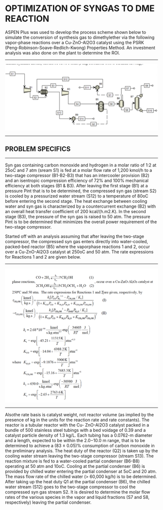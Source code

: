 # OPTIMIZATION OF SYNGAS TO DME REACTION

ASPEN Plus was used to develop the process scheme shown below to simulate the conversion of synthesis gas to dimethylether via the following vapor-phase reactions over a Cu-ZnO-Al2O3 catalyst using the PSRK (Peng-Robinson-Soave-Redlich-Kwong) Properties Method. An investment analysis was also done on the plant to determine the ROI.
- - -
![scheme](Screenshots/process_scheme.png)
- - -
## PROBLEM SPECIFICS
- - -

Syn gas containing carbon monoxide and hydrogen in a molar ratio of 1:2 at 25oC and 7 atm
(sream S1) is fed at a molar flow rate of 1,200 kmol/h to a two-stage compressor (B1-B2-B3) that has an intercooler provision (B2) and an isentropic compression efficiency of 72% and 100% mechanical efficiency at both stages (B1 & B3). After leaving the first stage (B1) at a pressure Pint that is to be determined, the compressed syn gas (stream S2) is cooled by a pressurized water stream (S12) to a temperature of 80oC before entering the second stage. The heat exchange between cooling water and syn gas is characterized by a countercurrent exchange (B2) with an overall heat transfer coefficient of 200 kcal/(h.m2.K). In the second stage (B3), the pressure of the syn gas is raised to 50 atm. The pressure Pint is to be determined that minimizes the overall power requirement of the two-stage compressor.

Started off with an analysis assuming that after leaving the two-stage compressor, the
compressed syn gas enters directly into water-cooled, packed-bed reactor (B5) where the vaporphase reactions 1 and 2, occur over a Cu-ZnO-Al2O3 catalyst at 250oC and 50 atm. The rate expressions for Reactions 1 and 2 are given below.
- - -
![params](Screenshots/params.png)
- - -
Alsothe rate basis is catalyst weight, not reactor volume (as implied by the presence of kg in
the units for the reaction rate and rate constants). The reactor is a tubular reactor with the Cu-
ZnO-Al2O3 catalyst packed in a bundle of 500 stainless steel tubings with a bed voidage of 0.39
and a catalyst particle density of 1.3 kg/L. Each tubing has a 0.0762-m diameter and a length,
expected to be within the 2.0−10.0 m range, that is to be determined to achieve a (83 ± 0.05)%
consumption of carbon monoxide in the preliminary analysis. The heat duty of the reactor (Q2)
is taken up by the cooling water stream leaving the two-stage compressor (stream S13).
The reaction mixture is fed to a water-cooled partial condenser (B6-B8) operating at 50 atm and
10oC. Cooling at the partial condenser (B6) is provided by chilled water entering the partial
condenser at 5oC and 20 atm. The mass flow rate of the chilled water (> 60,000 kg/h) is to be
determined. After taking up the heat duty Q1 at the partial condenser (B6), the chilled water
stream (S12) goes to the two-stage compressor to cool the compressed syn gas stream S2. It is
desired to determine the molar flow rates of the various species in the vapor and liquid fractions
(S7 and S8, respectively) leaving the partial condenser.

